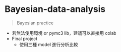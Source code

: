 # Bayesian-data-analysis
> Bayesian practice
- 若無法使用環境 or pymc3 lib，建議可以直接用 colab
- Final project
  - 使用三種 model 進行分析比較
